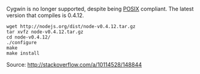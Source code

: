 Cygwin is no longer supported, despite being [POSIX](http://en.wikipedia.org/wiki/Posix) compliant. The latest version that compiles is 0.4.12. 

```
wget http://nodejs.org/dist/node-v0.4.12.tar.gz
tar xvfz node-v0.4.12.tar.gz
cd node-v0.4.12/
./configure
make
make install
```

Source: http://stackoverflow.com/a/10114528/148844